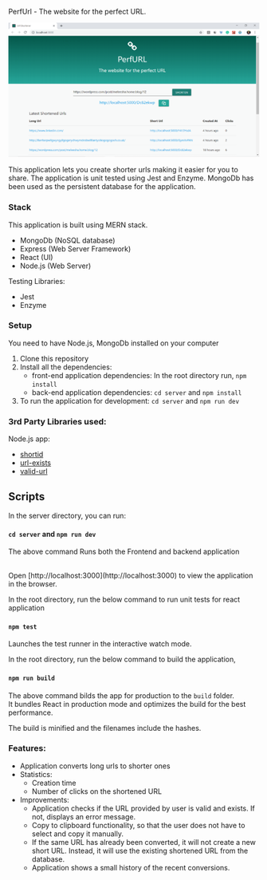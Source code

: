 PerfUrl - The website for the perfect URL.

![PerfUrl screenshot](src/assets/perfURL.png "perfURL")

This application lets you create shorter urls making it easier for you to share.
The application is unit tested using Jest and Enzyme.
MongoDb has been used as the persistent database for the application.

### Stack

This application is built using MERN stack.

* MongoDb (NoSQL database)
* Express (Web Server Framework)
* React (UI)
* Node.js (Web Server)

Testing Libraries:
* Jest
* Enzyme

### Setup
You need to have Node.js, MongoDb installed on your computer

1. Clone this repository
2. Install all the dependencies:  
    * front-end application dependencies: In the root directory run, `npm install`
    * back-end application dependencies: `cd server` and `npm install`
3. To run the application for development: `cd server` and `npm run dev`

### 3rd Party Libraries used:

Node.js app:

* [shortid](https://www.npmjs.com/package/shortid)
* [url-exists](https://www.npmjs.com/package/url-exists)
* [valid-url](https://www.npmjs.com/package/valid-url)

## Scripts

In the server directory, you can run:

#### `cd server` and `npm run dev`

The above command Runs both the Frontend and backend application

<br>
Open [http://localhost:3000](http://localhost:3000) to view the application in the browser.

In the root directory, run the below command to run unit tests for react application
#### `npm test`

Launches the test runner in the interactive watch mode.<br>

In the root directory, run the below command to build the application,

#### `npm run build`

The above command bilds the app for production to the `build` folder.<br>
It bundles React in production mode and optimizes the build for the best performance.

The build is minified and the filenames include the hashes.<br>



### Features:
* Application converts long urls to shorter ones
* Statistics:
    * Creation time
    * Number of clicks on the shortened URL
* Improvements:
    * Application checks if the URL provided by user is valid and exists. If not, displays an error message.
    * Copy to clipboard functionality, so that the user does not have to select and copy it manually.
    * If the same URL has already been converted, it will not create a new short URL. Instead, it will use the existing shortened URL from the database.
    * Application shows a small history of the recent conversions.